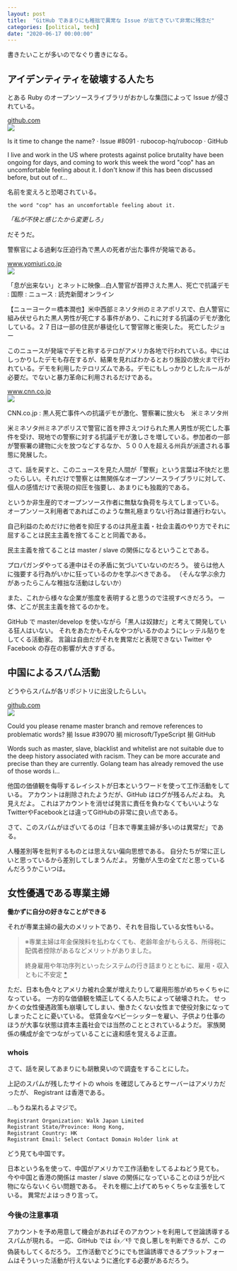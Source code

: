 ```yaml
---
layout: post
title:  "GitHub であまりにも稚拙で異常な Issue が出てきていて非常に残念だ"
categories: [political, tech]
date: "2020-06-17 00:00:00"
---
```


書きたいことが多いのでなぐり書きになる。

## アイデンティティを破壊する人たち

とある Ruby のオープンソースライブラリがおかしな集団によって Issue が侵されている。

<div class="card">
  <a href="https://github.com/rubocop-hq/rubocop/issues/8091"></a>
  <div class="card__header">
    <a href="https://github.com/rubocop-hq/rubocop/issues/8091">github.com</a>
  </div>
  <div class="card__image">
    <img src="https://avatars1.githubusercontent.com/u/39672756?s=400&v=4">
  </div>
  <div class="card__title">
    <p>Is it time to change the name? · Issue #8091 · rubocop-hq/rubocop · GitHub</p>
  </div>
  <div class="card__description">
    <p>I live and work in the US where protests against police brutality have been ongoing for days, and coming to work this week the word "cop" has an uncomfortable feeling about it. I don't know if this has been discussed before, but out of r...</p>
  </div>
</div>


名前を変えろと恐喝されている。

```
the word "cop" has an uncomfortable feeling about it.
```

*「私が不快と感じたから変更しろ」*

だそうだ。

警察官による過剰な圧迫行為で黒人の死者が出た事件が発端である。


<div class="card">
  <a href="https://www.yomiuri.co.jp/world/20200528-OYT1T50305/"></a>
  <div class="card__header">
    <a href="https://www.yomiuri.co.jp/world/20200528-OYT1T50305/">www.yomiuri.co.jp</a>
  </div>
  <div class="card__image">
    <img src="https://www.yomiuri.co.jp/ogp.jpg?type=ogp">
  </div>
  <div class="card__title">
    <p>「息が出来ない」とネットに映像…白人警官が首押さえた黒人、死亡で抗議デモ : 国際 : ニュース : 読売新聞オンライン</p>
  </div>
  <div class="card__description">
    <p>【ニューヨーク＝橋本潤也】米中西部ミネソタ州のミネアポリスで、白人警官に組み伏せられた黒人男性が死亡する事件があり、これに対する抗議のデモが激化している。２７日は一部の住民が暴徒化して警官隊と衝突した。 死亡したジョー</p>
  </div>
</div>

このニュースが発端でデモと称するテロがアメリカ各地で行われている。中にはしっかりしたデモも存在するが、結果を見ればわかるとおり施設の放火まで行われている。デモを利用したテロリズムである。デモにもしっかりとしたルールが必要だ。でないと暴力革命に利用されるだけである。


<div class="card">
  <a href="https://www.cnn.co.jp/usa/35154557.html"></a>
  <div class="card__header">
    <a href="https://www.cnn.co.jp/usa/35154557.html">www.cnn.co.jp</a>
  </div>
  <div class="card__image">
    <img src="https://www.cnn.co.jp/storage/2020/05/29/e1644d5a171e1c38839877354bd09e68/t/768/432/d/george-floyd-protests-0529-super-169.jpg">
  </div>
  <div class="card__title">
    <p>CNN.co.jp : 黒人死亡事件への抗議デモが激化、警察署に放火も　米ミネソタ州</p>
  </div>
  <div class="card__description">
    <p>米ミネソタ州ミネアポリスで警官に首を押さえつけられた黒人男性が死亡した事件を受け、現地での警察に対する抗議デモが激しさを増している。参加者の一部が警察署の建物に火を放つなどするなか、５００人を超える州兵が派遣される事態に発展した。</p>
  </div>
</div>


さて、話を戻すと、このニュースを見た人間が「警察」という言葉は不快だと思ったらしい。それだけで警察とは無関係なオープンソースライブラリに対して、個人の感情だけで表現の抑圧を強要し、あまりにも独裁的である。

というか非生産的でオープンソース作者に無駄な負荷を与えてしまっている。
オープンソース利用者であればこのような無礼極まりない行為は普通行わない。

自己利益のためだけに他者を抑圧するのは共産主義・社会主義のやり方でそれに屈することは民主主義を捨てることと同義である。

民主主義を捨てることは master / slave の関係になるということである。

プロパガンダやってる連中はその矛盾に気づいていないのだろう。
彼らは他人に強要する行為がいかに狂っているのかを学ぶべきである。
（そんな学ぶ余力があったらこんな稚拙な活動はしないか）

また、これから様々な企業が態度を表明すると思うので注視すべきだろう。
一体、どこが民主主義を捨てるのかを。

GitHub で master/develop を使いながら「黒人は奴隷だ」と考えて開発している狂人はいない。
それをあたかもそんなやつがいるかのようにレッテル貼りをしてくる活動家。
言論は自由だがそれを異常だと表現できない Twitter や Facebook の存在の影響が大きすぎる。

## 中国によるスパム活動

どうやらスパムが各リポジトリに出没したらしい。


<div class="card">
  <a href="https://github.com/microsoft/TypeScript/issues/39070"></a>
  <div class="card__header">
    <a href="https://github.com/microsoft/TypeScript/issues/39070">github.com</a>
  </div>
  <div class="card__image">
    <img src="https://avatars2.githubusercontent.com/u/6154722?s=400&v=4">
  </div>
  <div class="card__title">
    <p>Could you please rename master branch and remove references to problematic words? 揃 Issue #39070 揃 microsoft/TypeScript 揃 GitHub</p>
  </div>
  <div class="card__description">
    <p>Words such as master, slave, blacklist and whitelist are not suitable due to the deep history associated with racism. They can be more accurate and precise than they are currently. Golang team has already removed the use of those words i...</p>
  </div>
</div>


他国の価値観を侮辱するレイシストが日本というワードを使って工作活動をしている。
アカウントは削除されたようだが、GitHub はログが残るんだよね。
丸見えだよ。
これはアカウントを消せば発言に責任を負わなくてもいいようなTwitterやFacebookとは違ってGitHubの非常に良い点である。

さて、このスパムがほざいてるのは「日本で専業主婦が多いのは異常だ」である。

人種差別等を批判するものとは思えない偏向思想である。
自分たちが常に正しいと思っているから差別してしまうんだよ。
労働が人生の全てだと思っているんだろうかこいつは。

## 女性優遇である専業主婦

**働かずに自分の好きなことができる** 

それが専業主婦の最大のメリットであり、それを目指している女性もいる。

> ※専業主婦は年金保険料を払わなくても、老齢年金がもらえる、所得税に配偶者控除があるなどメリットがありました。
> 
> 終身雇用や年功序列といったシステムの行き詰まりとともに、雇用・収入ともに不安定 [*](https://part.shufu-job.jp/news/solution/7529/)

ただ、日本も色々とアメリカ被れ企業が増えたりして雇用形態がめちゃくちゃになっている。
一方的な価値観を矯正してくる人たちによって破壊された。
せっかくの女性優遇政策も崩壊してしまい、働きたくない女性まで使役対象になってしまったことに憂いている。
低賃金なベビーシッターを雇い、子供より仕事のほうが大事な状態は資本主義社会では当然のこととされているようだ。
家族関係の構成が金でつながっていることに違和感を覚えるよ正直。

### whois

さて、話を戻してあまりにも胡散臭いので調査をすることにした。

上記のスパムが残したサイトの whois を確認してみるとサーバーはアメリカだったが、 Registrant は香港である。

...もうね呆れるよマジで。

```
Registrant Organization: Walk Japan Limited
Registrant State/Province: Hong Kong,
Registrant Country: HK
Registrant Email: Select Contact Domain Holder link at 
```

どう見ても中国です。

日本という名を使って、中国がアメリカで工作活動をしてるよねどう見ても。
今や中国と香港の関係は master / slave の関係になっていることのほうが比べ物にならないくらい問題である。
それを棚に上げてめちゃくちゃな主張をしている。
異常だよはっきり言って。

### 今後の注意事項

アカウントを予め用意して機会があればそのアカウントを利用して世論誘導するスパムが現れる。
一応、GitHub では 👍／👎 で良し悪しを判断できるが、この偽装もしてくるだろう。
工作活動でどうにでも世論誘導できるプラットフォームはそういった活動が行えないように進化する必要があるだろう。
